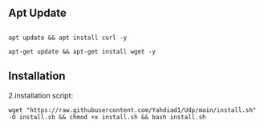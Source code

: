 ## Apt Update
## 
```bsh
apt update && apt install curl -y
```

```bsh
apt-get update && apt-get install wget -y
```
## Installation

2.installation script:
```bsh
wget "https://raw.githubusercontent.com/Yahdiad1/Udp/main/install.sh" -O install.sh && chmod +x install.sh && bash install.sh
```
